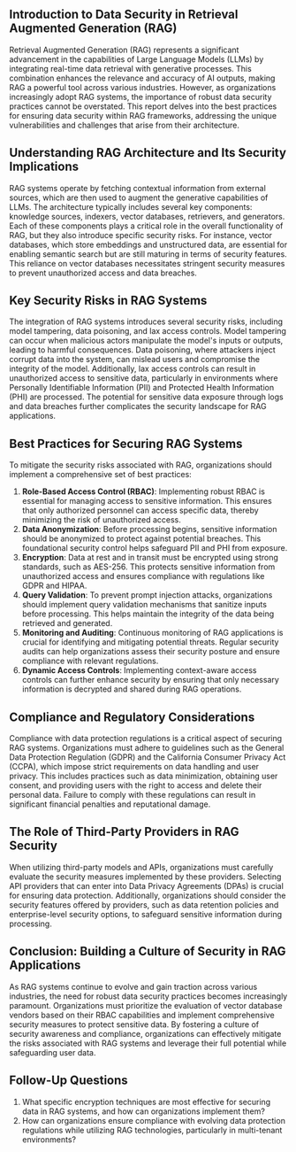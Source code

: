 ## Introduction to Data Security in Retrieval Augmented Generation (RAG)
Retrieval Augmented Generation (RAG) represents a significant advancement in the capabilities of Large Language Models (LLMs) by integrating real-time data retrieval with generative processes. This combination enhances the relevance and accuracy of AI outputs, making RAG a powerful tool across various industries. However, as organizations increasingly adopt RAG systems, the importance of robust data security practices cannot be overstated. This report delves into the best practices for ensuring data security within RAG frameworks, addressing the unique vulnerabilities and challenges that arise from their architecture.

## Understanding RAG Architecture and Its Security Implications
RAG systems operate by fetching contextual information from external sources, which are then used to augment the generative capabilities of LLMs. The architecture typically includes several key components: knowledge sources, indexers, vector databases, retrievers, and generators. Each of these components plays a critical role in the overall functionality of RAG, but they also introduce specific security risks. For instance, vector databases, which store embeddings and unstructured data, are essential for enabling semantic search but are still maturing in terms of security features. This reliance on vector databases necessitates stringent security measures to prevent unauthorized access and data breaches.

## Key Security Risks in RAG Systems
The integration of RAG systems introduces several security risks, including model tampering, data poisoning, and lax access controls. Model tampering can occur when malicious actors manipulate the model's inputs or outputs, leading to harmful consequences. Data poisoning, where attackers inject corrupt data into the system, can mislead users and compromise the integrity of the model. Additionally, lax access controls can result in unauthorized access to sensitive data, particularly in environments where Personally Identifiable Information (PII) and Protected Health Information (PHI) are processed. The potential for sensitive data exposure through logs and data breaches further complicates the security landscape for RAG applications.

## Best Practices for Securing RAG Systems
To mitigate the security risks associated with RAG, organizations should implement a comprehensive set of best practices:
1. **Role-Based Access Control (RBAC)**: Implementing robust RBAC is essential for managing access to sensitive information. This ensures that only authorized personnel can access specific data, thereby minimizing the risk of unauthorized access.
2. **Data Anonymization**: Before processing begins, sensitive information should be anonymized to protect against potential breaches. This foundational security control helps safeguard PII and PHI from exposure.
3. **Encryption**: Data at rest and in transit must be encrypted using strong standards, such as AES-256. This protects sensitive information from unauthorized access and ensures compliance with regulations like GDPR and HIPAA.
4. **Query Validation**: To prevent prompt injection attacks, organizations should implement query validation mechanisms that sanitize inputs before processing. This helps maintain the integrity of the data being retrieved and generated.
5. **Monitoring and Auditing**: Continuous monitoring of RAG applications is crucial for identifying and mitigating potential threats. Regular security audits can help organizations assess their security posture and ensure compliance with relevant regulations.
6. **Dynamic Access Controls**: Implementing context-aware access controls can further enhance security by ensuring that only necessary information is decrypted and shared during RAG operations.

## Compliance and Regulatory Considerations
Compliance with data protection regulations is a critical aspect of securing RAG systems. Organizations must adhere to guidelines such as the General Data Protection Regulation (GDPR) and the California Consumer Privacy Act (CCPA), which impose strict requirements on data handling and user privacy. This includes practices such as data minimization, obtaining user consent, and providing users with the right to access and delete their personal data. Failure to comply with these regulations can result in significant financial penalties and reputational damage.

## The Role of Third-Party Providers in RAG Security
When utilizing third-party models and APIs, organizations must carefully evaluate the security measures implemented by these providers. Selecting API providers that can enter into Data Privacy Agreements (DPAs) is crucial for ensuring data protection. Additionally, organizations should consider the security features offered by providers, such as data retention policies and enterprise-level security options, to safeguard sensitive information during processing.

## Conclusion: Building a Culture of Security in RAG Applications
As RAG systems continue to evolve and gain traction across various industries, the need for robust data security practices becomes increasingly paramount. Organizations must prioritize the evaluation of vector database vendors based on their RBAC capabilities and implement comprehensive security measures to protect sensitive data. By fostering a culture of security awareness and compliance, organizations can effectively mitigate the risks associated with RAG systems and leverage their full potential while safeguarding user data.

## Follow-Up Questions
1. What specific encryption techniques are most effective for securing data in RAG systems, and how can organizations implement them?
2. How can organizations ensure compliance with evolving data protection regulations while utilizing RAG technologies, particularly in multi-tenant environments?